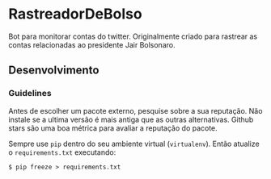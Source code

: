 # RastreadorDeBolso

Bot para monitorar contas do twitter. Originalmente criado para rastrear as contas relacionadas ao presidente Jair Bolsonaro.

## Desenvolvimento

### Guidelines

Antes de escolher um pacote externo, pesquise sobre a sua reputação. Não instale se a ultima versão é mais antiga que as outras alternativas. Github stars são uma boa métrica para avaliar a reputação do pacote.

Sempre use `pip` dentro do seu ambiente virtual (`virtualenv`). Então atualize o `requirements.txt` executando:

```
$ pip freeze > requirements.txt
```
